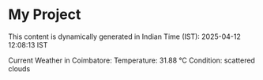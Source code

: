 # My Project

This content is dynamically generated in Indian Time (IST): 2025-04-12 12:08:13 IST


Current Weather in Coimbatore:
Temperature: 31.88 °C
Condition: scattered clouds
